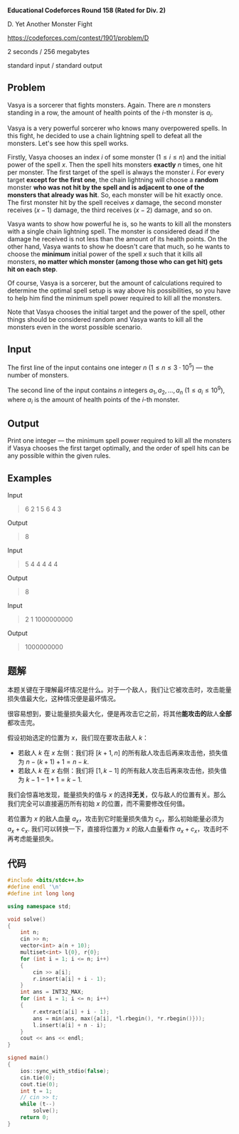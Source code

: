 **Educational Codeforces Round 158 (Rated for Div. 2)**

D. Yet Another Monster Fight

https://codeforces.com/contest/1901/problem/D

<!--more-->

2 seconds / 256 megabytes

standard input / standard output

## Problem

Vasya is a sorcerer that fights monsters. Again. There are $n$ monsters standing in a row, the amount of health points of the $i$-th monster is $a_i$.

Vasya is a very powerful sorcerer who knows many overpowered spells. In this fight, he decided to use a chain lightning spell to defeat all the monsters. Let's see how this spell works.

Firstly, Vasya chooses an index $i$ of some monster ($1 \le i \le n$) and the initial power of the spell $x$. Then the spell hits monsters **exactly** $n$ times, one hit per monster. The first target of the spell is always the monster $i$. For every target **except for the first one**, the chain lightning will choose a **random** monster **who was not hit by the spell and is adjacent to one of the monsters that already was hit**. So, each monster will be hit exactly once. The first monster hit by the spell receives $x$ damage, the second monster receives $(x-1)$ damage, the third receives $(x-2)$ damage, and so on.

Vasya wants to show how powerful he is, so he wants to kill all the monsters with a single chain lightning spell. The monster is considered dead if the damage he received is not less than the amount of its health points. On the other hand, Vasya wants to show he doesn't care that much, so he wants to choose the **minimum** initial power of the spell $x$ such that it kills all monsters, **no matter which monster (among those who can get hit) gets hit on each step**.

Of course, Vasya is a sorcerer, but the amount of calculations required to determine the optimal spell setup is way above his possibilities, so you have to help him find the minimum spell power required to kill all the monsters.

Note that Vasya chooses the initial target and the power of the spell, other things should be considered random and Vasya wants to kill all the monsters even in the worst possible scenario.

## Input

The first line of the input contains one integer $n$ ($1 \le n \le 3 \cdot 10^5$) — the number of monsters.

The second line of the input contains $n$ integers $a_1, a_2, \ldots, a_n$ ($1 \le a_i \le 10^9$), where $a_i$ is the amount of health points of the $i$-th monster.

## Output

Print one integer — the minimum spell power required to kill all the monsters if Vasya chooses the first target optimally, and the order of spell hits can be any possible within the given rules.

## Examples

Input

> 6
> 2 1 5 6 4 3

Output

> 8

Input

> 5
> 4 4 4 4 4

Output

> 8

Input

> 2
> 1 1000000000

Output

> 1000000000

## 题解

本题关键在于理解最坏情况是什么。对于一个敌人，我们让它被攻击时，攻击能量损失值最大化，这种情况便是最坏情况。

很容易想到，要让能量损失最大化，便是再攻击它之前，将其他**能攻击的**敌人**全部**都攻击完。

假设初始选定的位置为 $x$，我们现在要攻击敌人 $k$：

- 若敌人 $k$ 在 $x$ 左侧：我们将 $[k+1,n]$ 的所有敌人攻击后再来攻击他，损失值为 $n-(k+1)+1=n-k$.
- 若敌人 $k$ 在 $x$ 右侧：我们将 $[1,k-1]$ 的所有敌人攻击后再来攻击他，损失值为 $k-1-1+1=k-1$.

我们会惊喜地发现，能量损失的值与 $x$ 的选择**无关**，仅与敌人的位置有关。那么我们完全可以直接遍历所有初始 $x$ 的位置，而不需要修改任何值。

若位置为 $x$ 的敌人血量 $a_x$，攻击到它时能量损失值为 $c_x$，那么初始能量必须为 $a_x+c_x$. 我们可以转换一下，直接将位置为 $x$ 的敌人血量看作 $a_x+c_x$，攻击时不再考虑能量损失。

## 代码

```cpp
#include <bits/stdc++.h>
#define endl '\n'
#define int long long

using namespace std;

void solve()
{
    int n;
    cin >> n;
    vector<int> a(n + 10);
    multiset<int> l{0}, r{0};
    for (int i = 1; i <= n; i++)
    {
        cin >> a[i];
        r.insert(a[i] + i - 1);
    }
    int ans = INT32_MAX;
    for (int i = 1; i <= n; i++)
    {
        r.extract(a[i] + i - 1);
        ans = min(ans, max({a[i], *l.rbegin(), *r.rbegin()}));
        l.insert(a[i] + n - i);
    }
    cout << ans << endl;
}

signed main()
{
    ios::sync_with_stdio(false);
    cin.tie(0);
    cout.tie(0);
    int t = 1;
    // cin >> t;
    while (t--)
        solve();
    return 0;
}
```

